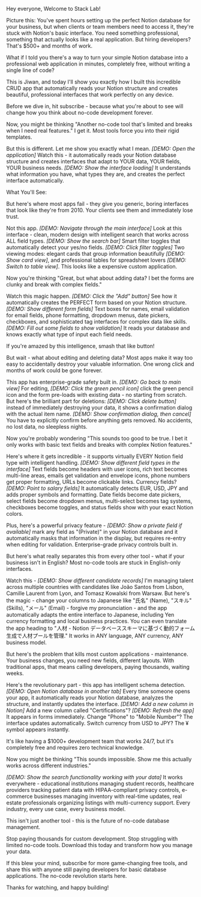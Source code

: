 Hey everyone, Welcome to Stack Lab!

Picture this: You've spent hours setting up the perfect Notion database for your business, but when clients or team members need to access it, they're stuck with Notion's basic interface. You need something professional, something that actually looks like a real application. But hiring developers? That's $500+ and months of work.

What if I told you there's a way to turn your simple Notion database into a professional web application in minutes, completely free, without writing a single line of code?

This is Jiwan, and today I'll show you exactly how I built this incredible CRUD app that automatically reads your Notion structure and creates beautiful, professional interfaces that work perfectly on any device.

Before we dive in, hit subscribe - because what you're about to see will change how you think about no-code development forever.

Now, you might be thinking "Another no-code tool that's limited and breaks when I need real features." I get it. Most tools force you into their rigid templates.

But this is different. Let me show you exactly what I mean. _[DEMO: Open the application]_ Watch this - it automatically reads your Notion database structure and creates interfaces that adapt to YOUR data, YOUR fields, YOUR business needs. _[DEMO: Show the interface loading]_ It understands what information you have, what types they are, and creates the perfect interface automatically.

What You'll See:

But here's where most apps fail - they give you generic, boring interfaces that look like they're from 2010. Your clients see them and immediately lose trust.

Not this app. _[DEMO: Navigate through the main interface]_ Look at this interface - clean, modern design with intelligent search that works across ALL field types. _[DEMO: Show the search bar]_ Smart filter toggles that automatically detect your yes/no fields. _[DEMO: Click filter toggles]_ Two viewing modes: elegant cards that group information beautifully _[DEMO: Show card view]_, and professional tables for spreadsheet lovers _[DEMO: Switch to table view]_. This looks like a expensive custom application.

Now you're thinking "Great, but what about adding data? I bet the forms are clunky and break with complex fields."

Watch this magic happen. _[DEMO: Click the "Add" button]_ See how it automatically creates the PERFECT form based on your Notion structure. _[DEMO: Show different form fields]_ Text boxes for names, email validation for email fields, phone formatting, dropdown menus, date pickers, checkboxes, and sophisticated tag interfaces for complex data like skills. _[DEMO: Fill out some fields to show validation]_ It reads your database and knows exactly what type of input each field needs.

If you're amazed by this intelligence, smash that like button!

But wait - what about editing and deleting data? Most apps make it way too easy to accidentally destroy your valuable information. One wrong click and months of work could be gone forever.

This app has enterprise-grade safety built in. _[DEMO: Go back to main view]_ For editing, _[DEMO: Click the green pencil icon]_ click the green pencil icon and the form pre-loads with existing data - no starting from scratch. But here's the brilliant part for deletions: _[DEMO: Click delete button]_ instead of immediately destroying your data, it shows a confirmation dialog with the actual item name. _[DEMO: Show confirmation dialog, then cancel]_ You have to explicitly confirm before anything gets removed. No accidents, no lost data, no sleepless nights.

Now you're probably wondering "This sounds too good to be true. I bet it only works with basic text fields and breaks with complex Notion features."

Here's where it gets incredible - it supports virtually EVERY Notion field type with intelligent handling. _[DEMO: Show different field types in the interface]_ Text fields become headers with user icons, rich text becomes multi-line areas, emails get validation and envelope icons, phone numbers get proper formatting, URLs become clickable links. Currency fields? _[DEMO: Point to salary fields]_ It automatically detects EUR, USD, JPY and adds proper symbols and formatting. Date fields become date pickers, select fields become dropdown menus, multi-select becomes tag systems, checkboxes become toggles, and status fields show with your exact Notion colors.

Plus, here's a powerful privacy feature - _[DEMO: Show a private field if available]_ mark any field as "(Private)" in your Notion database and it automatically masks that information in the display, but requires re-entry when editing for validation. Enterprise-grade privacy controls built in.

But here's what really separates this from every other tool - what if your business isn't in English? Most no-code tools are stuck in English-only interfaces.

Watch this - _[DEMO: Show different candidate records]_ I'm managing talent across multiple countries with candidates like João Santos from Lisbon, Camille Laurent from Lyon, and Tomasz Kowalski from Warsaw. But here's the magic - change your columns to Japanese like "氏名" (Name), "スキル" (Skills), "メール" (Email) - forgive my pronunciation - and the app automatically adapts the entire interface to Japanese, including Yen currency formatting and local business practices. You can even translate the app heading to "人材 - Notion データベーススキーマに基づく動的フォーム生成で人材プールを管理." It works in ANY language, ANY currency, ANY business model.

But here's the problem that kills most custom applications - maintenance. Your business changes, you need new fields, different layouts. With traditional apps, that means calling developers, paying thousands, waiting weeks.

Here's the revolutionary part - this app has intelligent schema detection. _[DEMO: Open Notion database in another tab]_ Every time someone opens your app, it automatically reads your Notion database, analyzes the structure, and instantly updates the interface. _[DEMO: Add a new column in Notion]_ Add a new column called "Certifications"? _[DEMO: Refresh the app]_ It appears in forms immediately. Change "Phone" to "Mobile Number"? The interface updates automatically. Switch currency from USD to JPY? The ¥ symbol appears instantly.

It's like having a $1000+ development team that works 24/7, but it's completely free and requires zero technical knowledge.

Now you might be thinking "This sounds impossible. Show me this actually works across different industries."

_[DEMO: Show the search functionality working with your data]_ It works everywhere - educational institutions managing student records, healthcare providers tracking patient data with HIPAA-compliant privacy controls, e-commerce businesses managing inventory with real-time updates, real estate professionals organizing listings with multi-currency support. Every industry, every use case, every business model.

This isn't just another tool - this is the future of no-code database management.

Stop paying thousands for custom development. Stop struggling with limited no-code tools. Download this today and transform how you manage your data.

If this blew your mind, subscribe for more game-changing free tools, and share this with anyone still paying developers for basic database applications. The no-code revolution starts here.

Thanks for watching, and happy building!
